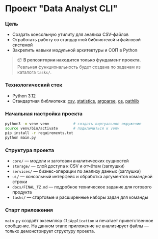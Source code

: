 # Проект "Data Analyst CLI"

### Цель
* Создать консольную утилиту для анализа CSV-файлов
* Отработать работу со стандартной библиотекой и файловой системой
* Закрепить навыки модульной архитектуры и ООП в Python

> 📦 **В репозитории находится только фундамент проекта.**
> Реальная функциональность будет создана по задачам из каталога `tasks/`.

### Технологический стек
- Python 3.12
- Стандартная библиотека: [csv](https://docs.python.org/3/library/csv.html), [statistics](https://docs.python.org/3/library/statistics.html), [argparse](https://docs.python.org/3/library/argparse.html), [os](https://docs.python.org/3/library/os.html), [pathlib](https://docs.python.org/3/library/pathlib.html)

### Начальная настройка проекта

```bash
python3 -m venv venv           # создать виртуальное окружение
source venv/bin/activate       # подключиться к venv
pip install -r requirements.txt
python main.py
```

### Структура проекта
- `core/` — модели и заготовки аналитических сущностей
- `storage/` — слой доступа к CSV и отчётам (заглушки)
- `services/` — бизнес-операции по анализу данных (заглушки)
- `ui/` — консольный интерфейс и обработка аргументов командной строки
- `docs/FINAL_TZ.md` — подробное техническое задание для готового продукта
- `tasks/` — стартовые и расширенные наборы задач для команды

### Старт приложения
`main.py` создаёт экземпляр `CliApplication` и печатает приветственное сообщение.
На данном этапе приложение не анализирует файлы — только демонстрирует структуру проекта.
